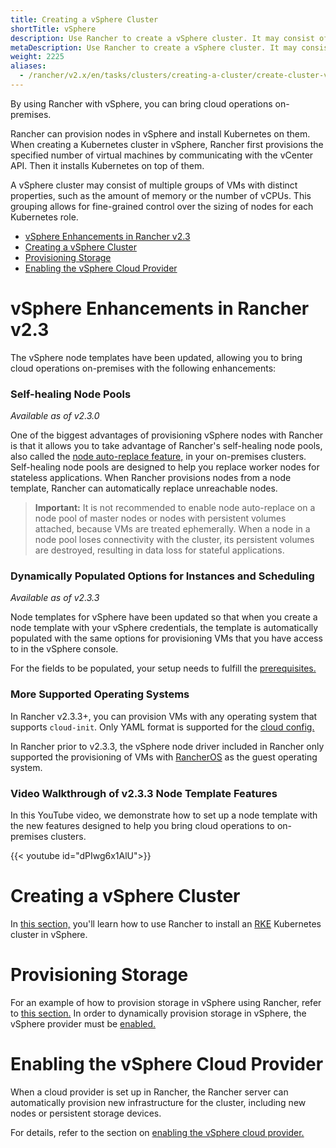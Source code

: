```yaml
---
title: Creating a vSphere Cluster
shortTitle: vSphere
description: Use Rancher to create a vSphere cluster. It may consist of groups of VMs with distinct properties which allow for fine-grained control over the sizing of nodes. 
metaDescription: Use Rancher to create a vSphere cluster. It may consist of groups of VMs with distinct properties which allow for fine-grained control over the sizing of nodes. 
weight: 2225
aliases:
  - /rancher/v2.x/en/tasks/clusters/creating-a-cluster/create-cluster-vsphere/
---
```


By using Rancher with vSphere, you can bring cloud operations on-premises.

Rancher can provision nodes in vSphere and install Kubernetes on them. When creating a Kubernetes cluster in vSphere, Rancher first provisions the specified number of virtual machines by communicating with the vCenter API. Then it installs Kubernetes on top of them.

A vSphere cluster may consist of multiple groups of VMs with distinct properties, such as the amount of memory or the number of vCPUs. This grouping allows for fine-grained control over the sizing of nodes for each Kubernetes role.

- [vSphere Enhancements in Rancher v2.3](#vsphere-enhancements-in-rancher-v2-3)
- [Creating a vSphere Cluster](#creating-a-vsphere-cluster)
- [Provisioning Storage](#provisioning-storage)
- [Enabling the vSphere Cloud Provider](#enabling-the-vsphere-cloud-provider)

# vSphere Enhancements in Rancher v2.3

The vSphere node templates have been updated, allowing you to bring cloud operations on-premises with the following enhancements:

### Self-healing Node Pools

_Available as of v2.3.0_

One of the biggest advantages of provisioning vSphere nodes with Rancher is that it allows you to take advantage of Rancher's self-healing node pools, also called the [node auto-replace feature,]({{<baseurl>}}/rancher/v2.x/en/cluster-provisioning/rke-clusters/node-pools/#about-node-auto-replace) in your on-premises clusters. Self-healing node pools are designed to help you replace worker nodes for stateless applications. When Rancher provisions nodes from a node template, Rancher can automatically replace unreachable nodes.

> **Important:** It is not recommended to enable node auto-replace on a node pool of master nodes or nodes with persistent volumes attached, because VMs are treated ephemerally. When a node in a node pool loses connectivity with the cluster, its persistent volumes are destroyed, resulting in data loss for stateful applications.

### Dynamically Populated Options for Instances and Scheduling

_Available as of v2.3.3_

Node templates for vSphere have been updated so that when you create a node template with your vSphere credentials, the template is automatically populated with the same options for provisioning VMs that you have access to in the vSphere console.

For the fields to be populated, your setup needs to fulfill the [prerequisites.]({{<baseurl>}}/rancher/v2.x/en/cluster-provisioning/rke-clusters/node-pools/vsphere/provisioning-vsphere-clusters/#prerequisites)

### More Supported Operating Systems

In Rancher v2.3.3+, you can provision VMs with any operating system that supports `cloud-init`. Only YAML format is supported for the [cloud config.](https://cloudinit.readthedocs.io/en/latest/topics/examples.html)

In Rancher prior to v2.3.3, the vSphere node driver included in Rancher only supported the provisioning of VMs with [RancherOS]({{<baseurl>}}/os/v1.x/en/) as the guest operating system.

### Video Walkthrough of v2.3.3 Node Template Features

In this YouTube video, we demonstrate how to set up a node template with the new features designed to help you bring cloud operations to on-premises clusters.

{{< youtube id="dPIwg6x1AlU">}}

# Creating a vSphere Cluster

In [this section,](./provisioning-vsphere-clusters) you'll learn how to use Rancher to install an [RKE]({{<baseurl>}}/rke/latest/en/) Kubernetes cluster in vSphere.

# Provisioning Storage

For an example of how to provision storage in vSphere using Rancher, refer to [this section.]({{<baseurl>}}/rancher/v2.x/en/cluster-admin/volumes-and-storage/examples/vsphere) In order to dynamically provision storage in vSphere, the vSphere provider must be [enabled.]({{<baseurl>}}/rancher/v2.x/en/cluster-provisioning/rke-clusters/cloud-providers/vsphere)

# Enabling the vSphere Cloud Provider

When a cloud provider is set up in Rancher, the Rancher server can automatically provision new infrastructure for the cluster, including new nodes or persistent storage devices.

For details, refer to the section on [enabling the vSphere cloud provider.]({{<baseurl>}}/rancher/v2.x/en/cluster-provisioning/rke-clusters/cloud-providers/vsphere)